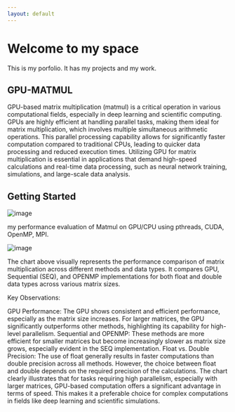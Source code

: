 ```yaml
---
layout: default
---
```


# Welcome to my space

This is my porfolio. It has my projects and my work. 

## GPU-MATMUL

GPU-based matrix multiplication (matmul) is a critical operation in various computational fields, especially in deep learning and scientific computing. GPUs are highly efficient at handling parallel tasks, making them ideal for matrix multiplication, which involves multiple simultaneous arithmetic operations. This parallel processing capability allows for significantly faster computation compared to traditional CPUs, leading to quicker data processing and reduced execution times. Utilizing GPU for matrix multiplication is essential in applications that demand high-speed calculations and real-time data processing, such as neural network training, simulations, and large-scale data analysis.

## Getting Started


![image](https://github.com/amanrai1234/amanrai1234.github.io/assets/37281887/58f8fb43-0f66-4b8e-bba2-e4a9fbab5d99)



my performance evaluation of Matmul on GPU/CPU using pthreads, CUDA, OpenMP, MPI.

![image](https://github.com/amanrai1234/amanrai1234.github.io/assets/37281887/816bf206-8617-4208-894d-7ad7bc728d7d)

The chart above visually represents the performance comparison of matrix multiplication across different methods and data types. It compares GPU, Sequential (SEQ), and OPENMP implementations for both float and double data types across various matrix sizes.

Key Observations:

GPU Performance: The GPU shows consistent and efficient performance, especially as the matrix size increases. For larger matrices, the GPU significantly outperforms other methods, highlighting its capability for high-level parallelism.
Sequential and OPENMP: These methods are more efficient for smaller matrices but become increasingly slower as matrix size grows, especially evident in the SEQ implementation.
Float vs. Double Precision: The use of float generally results in faster computations than double precision across all methods. However, the choice between float and double depends on the required precision of the calculations.
The chart clearly illustrates that for tasks requiring high parallelism, especially with larger matrices, GPU-based computation offers a significant advantage in terms of speed. This makes it a preferable choice for complex computations in fields like deep learning and scientific simulations.

